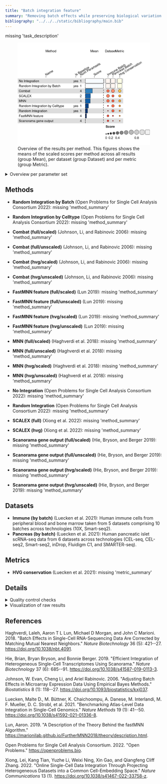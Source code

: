 ```yaml
---
title: "Batch integration feature"
summary: "Removing batch effects while preserving biological variation (feature output)"
bibliography: "../../../static/bibliography/main.bib"
---
```


missing 'task_description'

<figure>
<img src="index.markdown_strict_files/figure-markdown_strict/summary-1.png" width="619" alt="Overview of the results per method. This figures shows the means of the scaled scores per method across all results (group Mean), per dataset (group Dataset) and per metric (group Metric)." />
<figcaption aria-hidden="true">Overview of the results per method. This figures shows the means of the scaled scores per method across all results (group Mean), per dataset (group Dataset) and per metric (group Metric).</figcaption>
</figure>

<details>
<summary>
Overview per parameter set
</summary>

<figure>
<img src="index.markdown_strict_files/figure-markdown_strict/summary_defailed-1.png" width="592" alt="Overview of the results per method and parameter set. This figures shows the means of the scaled scores per method parameter set across all results (group Mean), per dataset (group Dataset) and per metric (group Metric)." />
<figcaption aria-hidden="true">Overview of the results per method and parameter set. This figures shows the means of the scaled scores per method parameter set across all results (group Mean), per dataset (group Dataset) and per metric (group Metric).</figcaption>
</figure>

</details>

## Methods

-   **Random Integration by Batch** (Open Problems for Single Cell Analysis Consortium 2022): missing 'method_summary'

<!-- -->

-   **Random Integration by Celltype** (Open Problems for Single Cell Analysis Consortium 2022): missing 'method_summary'

<!-- -->

-   **Combat (full/scaled)** (Johnson, Li, and Rabinovic 2006): missing 'method_summary'

<!-- -->

-   **Combat (full/unscaled)** (Johnson, Li, and Rabinovic 2006): missing 'method_summary'

<!-- -->

-   **Combat (hvg/scaled)** (Johnson, Li, and Rabinovic 2006): missing 'method_summary'

<!-- -->

-   **Combat (hvg/unscaled)** (Johnson, Li, and Rabinovic 2006): missing 'method_summary'

<!-- -->

-   **FastMNN feature (full/scaled)** (Lun 2019): missing 'method_summary'

<!-- -->

-   **FastMNN feature (full/unscaled)** (Lun 2019): missing 'method_summary'

<!-- -->

-   **FastMNN feature (hvg/scaled)** (Lun 2019): missing 'method_summary'

<!-- -->

-   **FastMNN feature (hvg/unscaled)** (Lun 2019): missing 'method_summary'

<!-- -->

-   **MNN (full/scaled)** (Haghverdi et al. 2018): missing 'method_summary'

<!-- -->

-   **MNN (full/unscaled)** (Haghverdi et al. 2018): missing 'method_summary'

<!-- -->

-   **MNN (hvg/scaled)** (Haghverdi et al. 2018): missing 'method_summary'

<!-- -->

-   **MNN (hvg/unscaled)** (Haghverdi et al. 2018): missing 'method_summary'

<!-- -->

-   **No Integration** (Open Problems for Single Cell Analysis Consortium 2022): missing 'method_summary'

<!-- -->

-   **Random Integration** (Open Problems for Single Cell Analysis Consortium 2022): missing 'method_summary'

<!-- -->

-   **SCALEX (full)** (Xiong et al. 2022): missing 'method_summary'

<!-- -->

-   **SCALEX (hvg)** (Xiong et al. 2022): missing 'method_summary'

<!-- -->

-   **Scanorama gene output (full/scaled)** (Hie, Bryson, and Berger 2019): missing 'method_summary'

<!-- -->

-   **Scanorama gene output (full/unscaled)** (Hie, Bryson, and Berger 2019): missing 'method_summary'

<!-- -->

-   **Scanorama gene output (hvg/scaled)** (Hie, Bryson, and Berger 2019): missing 'method_summary'

<!-- -->

-   **Scanorama gene output (hvg/unscaled)** (Hie, Bryson, and Berger 2019): missing 'method_summary'

## Datasets

-   **Immune (by batch)** (Luecken et al. 2021): Human immune cells from peripheral blood and bone marrow taken from 5 datasets comprising 10 batches across technologies (10X, Smart-seq2).
-   **Pancreas (by batch)** (Luecken et al. 2021): Human pancreatic islet scRNA-seq data from 6 datasets across technologies (CEL-seq, CEL-seq2, Smart-seq2, inDrop, Fluidigm C1, and SMARTER-seq).

## Metrics

-   **HVG conservation** (Luecken et al. 2021): missing 'metric_summary'

## Details

<details>
<summary>
Quality control checks
</summary>

✓ All checks succeeded!

</details>
<details>
<summary>
Visualization of raw results
</summary>

<img src="index.markdown_strict_files/figure-markdown_strict/unnamed-chunk-9-1.png" width="960" />

</details>

## References

Haghverdi, Laleh, Aaron T L Lun, Michael D Morgan, and John C Marioni. 2018. "Batch Effects in Single-Cell RNA-Sequencing Data Are Corrected by Matching Mutual Nearest Neighbors." *Nature Biotechnology* 36 (5): 421--27. <https://doi.org/10.1038/nbt.4091>.

Hie, Brian, Bryan Bryson, and Bonnie Berger. 2019. "Efficient Integration of Heterogeneous Single-Cell Transcriptomes Using Scanorama." *Nature Biotechnology* 37 (6): 685--91. <https://doi.org/10.1038/s41587-019-0113-3>.

Johnson, W. Evan, Cheng Li, and Ariel Rabinovic. 2006. "Adjusting Batch Effects in Microarray Expression Data Using Empirical Bayes Methods." *Biostatistics* 8 (1): 118--27. <https://doi.org/10.1093/biostatistics/kxj037>.

Luecken, Malte D., M. Büttner, K. Chaichoompu, A. Danese, M. Interlandi, M. F. Mueller, D. C. Strobl, et al. 2021. "Benchmarking Atlas-Level Data Integration in Single-Cell Genomics." *Nature Methods* 19 (1): 41--50. <https://doi.org/10.1038/s41592-021-01336-8>.

Lun, Aaron. 2019. "A Description of the Theory Behind the fastMNN Algorithm." <https://marionilab.github.io/FurtherMNN2018/theory/description.html>.

Open Problems for Single Cell Analysis Consortium. 2022. "Open Problems." <https://openproblems.bio>.

Xiong, Lei, Kang Tian, Yuzhe Li, Weixi Ning, Xin Gao, and Qiangfeng Cliff Zhang. 2022. "Online Single-Cell Data Integration Through Projecting Heterogeneous Datasets into a Common Cell-Embedding Space." *Nature Communications* 13 (1). <https://doi.org/10.1038/s41467-022-33758-z>.
